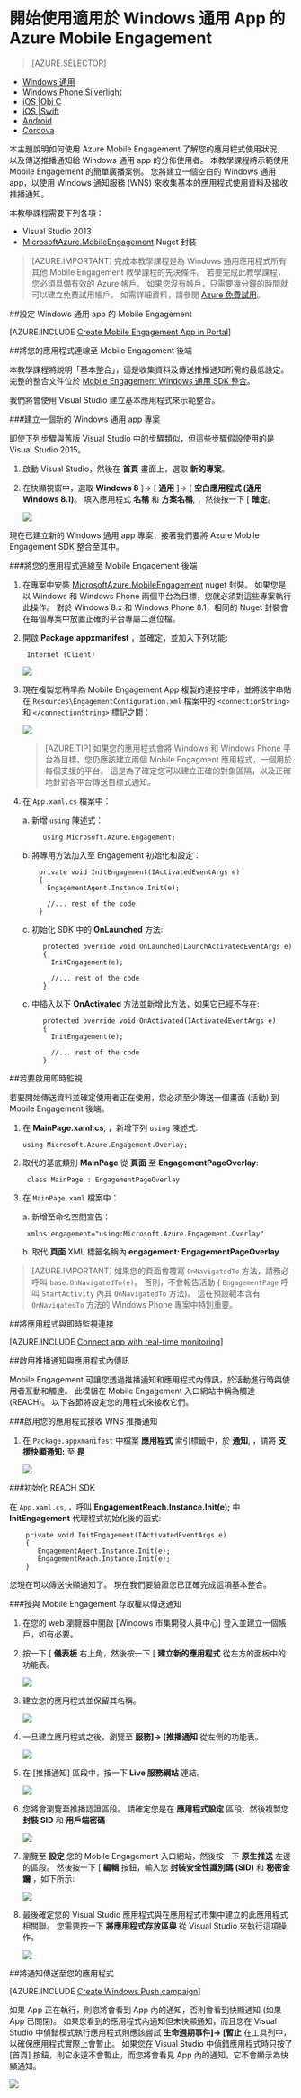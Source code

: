 <properties
    pageTitle="開始使用適用於 Windows 通用 App 的 Azure Mobile Engagement"
    description="了解如何使用適用於 Windows 通用 App 的 Azure Mobile Engagement 執行分析和傳送推播通知。"
    services="mobile-engagement"
    documentationCenter="mobile"
    authors="piyushjo"
    manager="dwrede"
    editor="" />

<tags
    ms.service="mobile-engagement"
    ms.workload="mobile"
    ms.tgt_pltfrm="mobile-windows-store"
    ms.devlang="dotnet"
    ms.topic="hero-article"
    ms.date="09/22/2015"
    ms.author="piyushjo" />

# 開始使用適用於 Windows 通用 App 的 Azure Mobile Engagement

> [AZURE.SELECTOR]
- [Windows 通用](mobile-engagement-windows-store-dotnet-get-started.md)
- [Windows Phone Silverlight](mobile-engagement-windows-phone-get-started.md)
- [iOS |Obj C](mobile-engagement-ios-get-started.md)
- [iOS |Swift](mobile-engagement-ios-swift-get-started.md)
- [Android](mobile-engagement-android-get-started.md)
- [Cordova](mobile-engagement-cordova-get-started.md)

本主題說明如何使用 Azure Mobile Engagement 了解您的應用程式使用狀況，以及傳送推播通知給 Windows 通用 app 的分佈使用者。
本教學課程將示範使用 Mobile Engagement 的簡單廣播案例。 您將建立一個空白的 Windows 通用 app，以使用 Windows 通知服務 (WNS) 來收集基本的應用程式使用資料及接收推播通知。

本教學課程需要下列各項：

+ Visual Studio 2013
+ [MicrosoftAzure.MobileEngagement] Nuget 封裝

> [AZURE.IMPORTANT] 完成本教學課程是為 Windows 通用應用程式所有其他 Mobile Engagement 教學課程的先決條件。 若要完成此教學課程，您必須具備有效的 Azure 帳戶。 如果您沒有帳戶，只需要幾分鐘的時間就可以建立免費試用帳戶。 如需詳細資料，請參閱 <a href="http://azure.microsoft.com/pricing/free-trial/?WT.mc_id=A0E0E5C02&amp;returnurl=http%3A%2F%2Fwww.windowsazure.com%2Fen-us%2Fdevelop%2Fmobile%2Ftutorials%2Fget-started%2F" target="_blank">Azure 免費試用</a>。

##<a id="setup-azme"></a>設定 Windows 通用 app 的 Mobile Engagement

[AZURE.INCLUDE [Create Mobile Engagement App in Portal](../../includes/mobile-engagement-create-app-in-portal.md)]

##<a id="connecting-app"></a>將您的應用程式連線至 Mobile Engagement 後端

本教學課程將說明「基本整合」，這是收集資料及傳送推播通知所需的最低設定。 完整的整合文件位於 [Mobile Engagement Windows 通用 SDK 整合](../mobile-engagement-windows-store-sdk-overview/)。

我們將會使用 Visual Studio 建立基本應用程式來示範整合。

###建立一個新的 Windows 通用 app 專案

即使下列步驟與舊版 Visual Studio 中的步驟類似，但這些步驟假設使用的是 Visual Studio 2015。 

1. 啟動 Visual Studio，然後在 **首頁** 畫面上，選取 **新的專案**。

2. 在快顯視窗中，選取 **Windows 8** ]-> [ **通用** ]-> [ **空白應用程式 (通用 Windows 8.1)**。 填入應用程式 **名稱** 和 **方案名稱**, ，然後按一下 [ **確定**。

    ![][1]

現在已建立新的 Windows 通用 app 專案，接著我們要將 Azure Mobile Engagement SDK 整合至其中。

###將您的應用程式連線至 Mobile Engagement 後端

1. 在專案中安裝 [MicrosoftAzure.MobileEngagement] nuget 封裝。 如果您是以 Windows 和 Windows Phone 兩個平台為目標，您就必須對這些專案執行此操作。 對於 Windows 8.x 和 Windows Phone 8.1，相同的 Nuget 封裝會在每個專案中放置正確的平台專屬二進位檔。

2. 開啟 **Package.appxmanifest** ，並確定，並加入下列功能:

        Internet (Client)

    ![][2]

3. 現在複製您稍早為 Mobile Engagement App 複製的連接字串，並將該字串貼在 `Resources\EngagementConfiguration.xml` 檔案中的 `<connectionString>` 和 `</connectionString>` 標記之間：

    ![][3]

    >[AZURE.TIP] 如果您的應用程式會將 Windows 和 Windows Phone 平台為目標，您仍應該建立兩個 Mobile Engagment 應用程式，一個用於每個支援的平台。 這是為了確定您可以建立正確的對象區隔，以及正確地針對各平台傳送目標式通知。

4. 在 `App.xaml.cs` 檔案中：

    a. 新增 `using` 陳述式：

            using Microsoft.Azure.Engagement;

    b. 將專用方法加入至 Engagement 初始化和設定：

           private void InitEngagement(IActivatedEventArgs e)
           {
             EngagementAgent.Instance.Init(e);

             //... rest of the code
           }

    c. 初始化 SDK 中的 **OnLaunched** 方法:

            protected override void OnLaunched(LaunchActivatedEventArgs e)
            {
              InitEngagement(e);

              //... rest of the code
            }

    c. 中插入以下 **OnActivated** 方法並新增此方法，如果它已經不存在:

            protected override void OnActivated(IActivatedEventArgs e)
            {
              InitEngagement(e);

              //... rest of the code
            }

##<a id="monitor"></a>若要啟用即時監視

若要開始傳送資料並確定使用者正在使用，您必須至少傳送一個畫面 (活動) 到 Mobile Engagement 後端。

1.  在 **MainPage.xaml.cs**, ，新增下列 `using` 陳述式:

        using Microsoft.Azure.Engagement.Overlay;

2. 取代的基底類別 **MainPage** 從 **頁面** 至 **EngagementPageOverlay**:

        class MainPage : EngagementPageOverlay

3. 在 `MainPage.xaml` 檔案中：

    a. 新增至命名空間宣告：

        xmlns:engagement="using:Microsoft.Azure.Engagement.Overlay"

    b. 取代 **頁面** XML 標籤名稱內 **engagement: EngagementPageOverlay**
    
> [AZURE.IMPORTANT] 如果您的頁面會覆寫 `OnNavigatedTo` 方法，請務必呼叫 `base.OnNavigatedTo(e)`。 否則，不會報告活動 ( `EngagementPage` 呼叫 `StartActivity` 內其 `OnNavigatedTo` 方法)。 這在預設範本含有 `OnNavigatedTo` 方法的 Windows Phone 專案中特別重要。 

##<a id="monitor"></a>將應用程式與即時監視連接

[AZURE.INCLUDE [Connect app with real-time monitoring](../../includes/mobile-engagement-connect-app-with-monitor.md)]

##<a id="integrate-push"></a>啟用推播通知與應用程式內傳訊

Mobile Engagement 可讓您透過推播通知和應用程式內傳訊，於活動進行時與使用者互動和觸達。 此模組在 Mobile Engagement 入口網站中稱為觸達 (REACH)。
以下各節將設定您的用程式來接收它們。

###啟用您的應用程式接收 WNS 推播通知

1. 在 `Package.appxmanifest` 中檔案 **應用程式** 索引標籤中，於 **通知**, ，請將 **支援快顯通知:** 至 **是**

    ![][5]

###初始化 REACH SDK

在 `App.xaml.cs`, ，呼叫 **EngagementReach.Instance.Init(e);** 中 **InitEngagement** 代理程式初始化後的函式:

        private void InitEngagement(IActivatedEventArgs e)
        {
           EngagementAgent.Instance.Init(e);
           EngagementReach.Instance.Init(e);
        }

您現在可以傳送快顯通知了。 現在我們要驗證您已正確完成這項基本整合。

###授與 Mobile Engagement 存取權以傳送通知

1. 在您的 web 瀏覽器中開啟 [Windows 市集開發人員中心] 登入並建立一個帳戶，如有必要。
2. 按一下 [ **儀表板** 右上角，然後按一下 [ **建立新的應用程式** 從左方的面板中的功能表。 

    ![][9]

2. 建立您的應用程式並保留其名稱。 

    ![][10]

3. 一旦建立應用程式之後，瀏覽至 **服務]-> [推播通知** 從左側的功能表。

    ![][11]

4. 在 [推播通知] 區段中，按一下 **Live 服務網站** 連結。 

    ![][12]

5. 您將會瀏覽至推播認證區段。 請確定您是在 **應用程式設定** 區段，然後複製您 **封裝 SID** 和 **用戶端密碼**

    ![][13]

6. 瀏覽至 **設定** 您的 Mobile Engagement 入口網站，然後按一下 **原生推送** 左邊的區段。 然後按一下 [ **編輯** 按鈕，輸入您 **封裝安全性識別碼 (SID)** 和 **秘密金鑰** ，如下所示:

    ![][6]

8. 最後確定您的 Visual Studio 應用程式與在應用程式市集中建立的此應用程式相關聯。 您需要按一下 **將應用程式存放區與** 從 Visual Studio 來執行這項操作。

    ![][7]

##<a id="send"></a>將通知傳送至您的應用程式

[AZURE.INCLUDE [Create Windows Push campaign](../../includes/mobile-engagement-windows-push-campaign.md)]

如果 App 正在執行，則您將會看到 App 內的通知，否則會看到快顯通知 (如果 App 已關閉)。 
如果您看到的應用程式內通知但未快顯通知，而且您在 Visual Studio 中偵錯模式執行應用程式則應該嘗試 **生命週期事件]-> [暫止** 在工具列中，以確保應用程式實際上會暫止。 如果您在 Visual Studio 中偵錯應用程式時只按了 [首頁] 按鈕，則它永遠不會暫止，而您將會看見 App 內的通知，它不會顯示為快顯通知。  

![][8]

<!-- URLs. -->
[Mobile Engagement Windows Universal SDK documentation]: ../mobile-engagement-windows-store-integrate-engagement/
[MicrosoftAzure.MobileEngagement]: http://go.microsoft.com/?linkid=9864592
[Windows Store Dev Center]: https://dev.windows.com
[Windows Universal Apps - Overlay integration]: ../mobile-engagement-windows-store-integrate-engagement-reach/#overlay-integration

<!-- Images. -->
[1]: ./media/mobile-engagement-windows-store-dotnet-get-started/universal-app-creation.png
[2]: ./media/mobile-engagement-windows-store-dotnet-get-started/manifest-capabilities.png
[3]: ./media/mobile-engagement-windows-store-dotnet-get-started/add-connection-info.png
[5]: ./media/mobile-engagement-windows-store-dotnet-get-started/manifest-toast.png
[6]: ./media/mobile-engagement-windows-store-dotnet-get-started/enter-credentials.png
[7]: ./media/mobile-engagement-windows-store-dotnet-get-started/associate-app-store.png
[8]: ./media/mobile-engagement-windows-store-dotnet-get-started/vs-suspend.png
[9]: ./media/mobile-engagement-windows-store-dotnet-get-started/dashboard_create_app.png
[10]: ./media/mobile-engagement-windows-store-dotnet-get-started/dashboard_app_name.png
[11]: ./media/mobile-engagement-windows-store-dotnet-get-started/dashboard_services_push.png
[12]: ./media/mobile-engagement-windows-store-dotnet-get-started/dashboard_services_push_1.png
[13]: ./media/mobile-engagement-windows-store-dotnet-get-started/dashboard_services_push_creds.png



